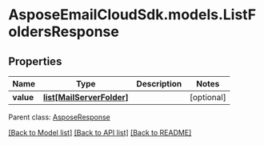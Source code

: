 # AsposeEmailCloudSdk.models.ListFoldersResponse
## Properties
Name | Type | Description | Notes
------------ | ------------- | ------------- | -------------
**value** | [**list[MailServerFolder]**](MailServerFolder.md) |  | [optional] 

 Parent class: [AsposeResponse](AsposeResponse.md)

[[Back to Model list]](README.md#documentation-for-models) [[Back to API list]](README.md#documentation-for-api-endpoints) [[Back to README]](README.md)


